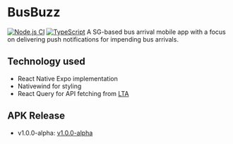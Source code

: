 # BusBuzz  
[![Node.js CI](https://github.com/KeeJin/busbuzz/actions/workflows/node.js.yml/badge.svg)](https://github.com/KeeJin/busbuzz/actions/workflows/node.js.yml)
[![TypeScript](https://badges.frapsoft.com/typescript/code/typescript.svg?v=101)](https://github.com/ellerbrock/typescript-badges/)
A SG-based bus arrival mobile app with a focus on delivering push notifications for impending bus arrivals.

## Technology used
- React Native Expo implementation
- Nativewind for styling
- React Query for API fetching from [LTA](https://datamall.lta.gov.sg/content/datamall/en/dynamic-data.html)

## APK Release
- v1.0.0-alpha: [v1.0.0-alpha](https://www.genome.gov/)